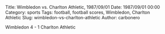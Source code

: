 Title: Wimbledon vs. Charlton Athletic, 1987/09/01
Date: 1987/09/01 00:00
Category: sports
Tags: football, football scores, Wimbledon, Charlton Athletic
Slug: wimbledon-vs-charlton-athletic
Author: carbonero


Wimbledon 4 - 1 Charlton Athletic
